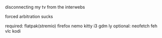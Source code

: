 disconnecting my tv from the interwebs

forced arbitration sucks

required: flatpak(stremio) firefox nemo kitty i3 gdm ly
optional: neofetch feh vlc kodi
